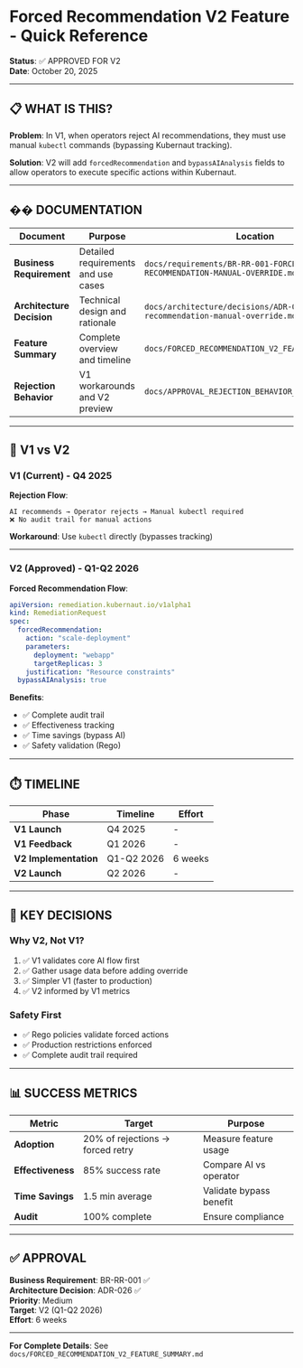 # Forced Recommendation V2 Feature - Quick Reference

**Status**: ✅ APPROVED FOR V2  
**Date**: October 20, 2025

---

## 📋 **WHAT IS THIS?**

**Problem**: In V1, when operators reject AI recommendations, they must use manual `kubectl` commands (bypassing Kubernaut tracking).

**Solution**: V2 will add `forcedRecommendation` and `bypassAIAnalysis` fields to allow operators to execute specific actions within Kubernaut.

---

## �� **DOCUMENTATION**

| Document | Purpose | Location |
|----------|---------|----------|
| **Business Requirement** | Detailed requirements and use cases | `docs/requirements/BR-RR-001-FORCED-RECOMMENDATION-MANUAL-OVERRIDE.md` |
| **Architecture Decision** | Technical design and rationale | `docs/architecture/decisions/ADR-026-forced-recommendation-manual-override.md` |
| **Feature Summary** | Complete overview and timeline | `docs/FORCED_RECOMMENDATION_V2_FEATURE_SUMMARY.md` |
| **Rejection Behavior** | V1 workarounds and V2 preview | `docs/APPROVAL_REJECTION_BEHAVIOR_DETAILED.md` |

---

## 🎯 **V1 vs V2**

### **V1 (Current) - Q4 2025**

**Rejection Flow**:
```
AI recommends → Operator rejects → Manual kubectl required
❌ No audit trail for manual actions
```

**Workaround**: Use `kubectl` directly (bypasses tracking)

---

### **V2 (Approved) - Q1-Q2 2026**

**Forced Recommendation Flow**:
```yaml
apiVersion: remediation.kubernaut.io/v1alpha1
kind: RemediationRequest
spec:
  forcedRecommendation:
    action: "scale-deployment"
    parameters:
      deployment: "webapp"
      targetReplicas: 3
    justification: "Resource constraints"
  bypassAIAnalysis: true
```

**Benefits**:
- ✅ Complete audit trail
- ✅ Effectiveness tracking
- ✅ Time savings (bypass AI)
- ✅ Safety validation (Rego)

---

## ⏱️ **TIMELINE**

| Phase | Timeline | Effort |
|-------|----------|--------|
| **V1 Launch** | Q4 2025 | - |
| **V1 Feedback** | Q1 2026 | - |
| **V2 Implementation** | Q1-Q2 2026 | 6 weeks |
| **V2 Launch** | Q2 2026 | - |

---

## 🔑 **KEY DECISIONS**

### **Why V2, Not V1?**

1. ✅ V1 validates core AI flow first
2. ✅ Gather usage data before adding override
3. ✅ Simpler V1 (faster to production)
4. ✅ V2 informed by V1 metrics

### **Safety First**

- ✅ Rego policies validate forced actions
- ✅ Production restrictions enforced
- ✅ Complete audit trail required

---

## 📊 **SUCCESS METRICS**

| Metric | Target | Purpose |
|--------|--------|---------|
| **Adoption** | 20% of rejections → forced retry | Measure feature usage |
| **Effectiveness** | 85% success rate | Compare AI vs operator |
| **Time Savings** | 1.5 min average | Validate bypass benefit |
| **Audit** | 100% complete | Ensure compliance |

---

## ✅ **APPROVAL**

**Business Requirement**: BR-RR-001 ✅  
**Architecture Decision**: ADR-026 ✅  
**Priority**: Medium  
**Target**: V2 (Q1-Q2 2026)  
**Effort**: 6 weeks

---

**For Complete Details**: See `docs/FORCED_RECOMMENDATION_V2_FEATURE_SUMMARY.md`
